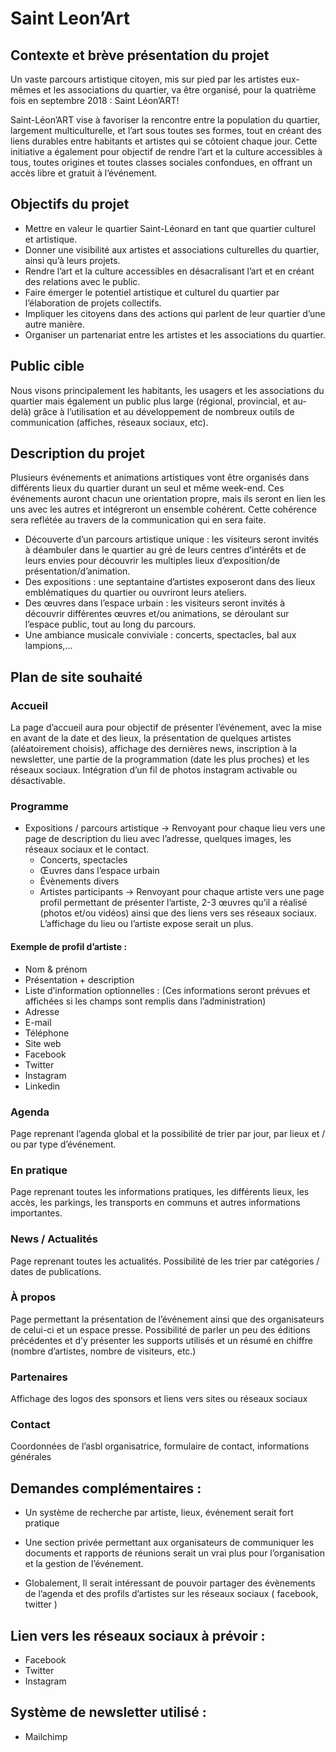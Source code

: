 # Saint Leon’Art

## Contexte et brève présentation du projet

Un vaste parcours artistique citoyen, mis sur pied par les artistes eux-mêmes et les associations du quartier, va être organisé, pour la quatrième fois en septembre 2018 : Saint Léon’ART!

Saint-Léon’ART vise à favoriser la rencontre entre la population du quartier, largement multiculturelle, et l’art sous toutes ses formes, tout en créant des liens durables entre habitants et artistes qui se côtoient chaque jour. Cette initiative a également pour objectif de rendre l’art et la culture accessibles à tous, toutes origines et toutes classes sociales confondues, en offrant un accès libre et gratuit à l’événement.

## Objectifs du projet

- Mettre en valeur le quartier Saint-Léonard en tant que quartier culturel et artistique.
- Donner une visibilité aux artistes et associations culturelles du quartier, ainsi qu’à leurs projets.
- Rendre l’art et la culture accessibles en désacralisant l’art et en créant des relations avec le public.
- Faire émerger le potentiel artistique et culturel du quartier par l’élaboration de projets collectifs.
- Impliquer les citoyens dans des actions qui parlent de leur quartier d’une autre manière.
- Organiser un partenariat entre les artistes et les associations du quartier.

## Public cible

Nous visons principalement les habitants, les usagers et les associations du quartier mais également un public plus large (régional, provincial, et au-delà) grâce à l’utilisation et au développement de nombreux outils de communication (affiches, réseaux sociaux, etc).

## Description du projet

Plusieurs événements et animations artistiques vont être organisés dans différents lieux du quartier durant un seul et même week-end. Ces événements auront chacun une orientation propre, mais ils seront en lien les uns avec les autres et intégreront un ensemble cohérent. Cette cohérence sera reflétée au travers de la communication qui en sera faite.

- Découverte d’un parcours artistique unique : les visiteurs seront invités à déambuler dans le quartier au gré de leurs centres d’intérêts et de leurs envies pour découvrir les multiples lieux d’exposition/de présentation/d’animation.
- Des expositions : une septantaine d’artistes exposeront dans des lieux emblématiques du quartier ou ouvriront leurs ateliers.
- Des œuvres dans l’espace urbain : les visiteurs seront invités à découvrir différentes œuvres et/ou animations, se déroulant sur l’espace public, tout au long du parcours.
- Une ambiance musicale conviviale : concerts, spectacles, bal aux lampions,...

## Plan de site souhaité

### Accueil
La page d’accueil aura pour objectif de présenter l’événement, avec la mise en avant de la date et des lieux, la présentation de quelques artistes (aléatoirement choisis), affichage des dernières news, inscription à la newsletter, une partie de la programmation (date les plus proches) et les réseaux sociaux. Intégration d’un fil de photos instagram activable ou désactivable.


### Programme 
	
  - Expositions / parcours artistique -> Renvoyant pour chaque lieu vers une page de description du lieu avec l’adresse, quelques images, les réseaux sociaux et le contact.
	- Concerts, spectacles
	- Œuvres dans l’espace urbain
	- Évènements divers
	- Artistes participants -> Renvoyant pour chaque artiste vers une page profil permettant de présenter l’artiste, 2-3 œuvres qu’il a réalisé (photos et/ou vidéos) ainsi que des liens vers ses réseaux sociaux. L’affichage du lieu ou l’artiste expose serait un plus.

#### Exemple de profil d’artiste :

  - Nom & prénom
  - Présentation + description
  - Liste d’information optionnelles : (Ces informations seront prévues et affichées si les champs sont remplis dans l’administration)
  - Adresse 
  - E-mail
  - Téléphone
  - Site web
  - Facebook
  - Twitter
  - Instagram
  - Linkedin

### Agenda

Page reprenant l’agenda global et la possibilité de trier par jour, par lieux et / ou par type d’événement.

### En pratique

Page reprenant toutes les informations pratiques, les différents lieux, les accès, les parkings, les transports en communs et autres informations importantes.

### News / Actualités

Page reprenant toutes les actualités. Possibilité de les trier par catégories / dates de publications.

### À propos

Page permettant la présentation de l’événement ainsi que des organisateurs de celui-ci et un espace presse. 
Possibilité de parler un peu des éditions précédentes et d’y présenter les supports utilisés et un résumé en chiffre (nombre d’artistes, nombre de visiteurs, etc.)

### Partenaires

Affichage des logos des sponsors et liens vers sites ou réseaux sociaux

### Contact

Coordonnées de l’asbl organisatrice, formulaire de contact, informations générales


## Demandes complémentaires :

- Un système de recherche par artiste, lieux, événement serait fort pratique

- Une section privée permettant aux organisateurs de communiquer les documents et rapports de réunions serait un vrai plus pour l’organisation et la gestion de l’événement.

- Globalement, Il serait intéressant de pouvoir partager des évènements de l’agenda et des profils d’artistes sur les réseaux sociaux ( facebook, twitter )

## Lien vers les réseaux sociaux à prévoir :

- Facebook
- Twitter
- Instagram

## Système de newsletter utilisé : 

- Mailchimp
